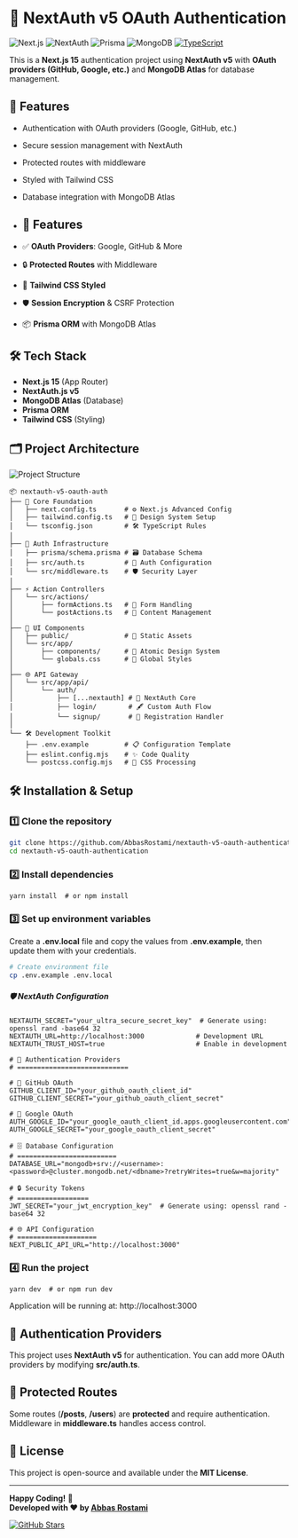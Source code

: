 # 🔐 NextAuth v5 OAuth Authentication 

![Next.js](https://img.shields.io/badge/Next.js-15-black?logo=next.js&style=for-the-badge)
![NextAuth](https://img.shields.io/badge/NextAuth-v5-blue?logo=auth0&style=for-the-badge)
![Prisma](https://img.shields.io/badge/Prisma-ORM-brightgreen?logo=prisma&style=for-the-badge)
![MongoDB](https://img.shields.io/badge/MongoDB-Atlas-green?logo=mongodb&style=for-the-badge)
[![TypeScript](https://img.shields.io/badge/TypeScript-5.0-3178C6?style=for-the-badge&logo=typescript&logoColor=white)](https://www.typescriptlang.org/)

This is a **Next.js 15** authentication project using **NextAuth v5** with **OAuth providers (GitHub, Google, etc.)** and **MongoDB Atlas** for database management.

## 🚀 Features

- Authentication with OAuth providers (Google, GitHub, etc.)
- Secure session management with NextAuth
- Protected routes with middleware
- Styled with Tailwind CSS
- Database integration with MongoDB Atlas

- ## 🌟 Features

- ✅ **OAuth Providers**: Google, GitHub & More
- 🔒 **Protected Routes** with Middleware
- 🎨 **Tailwind CSS Styled**
- 🛡️ **Session Encryption** & CSRF Protection
- 📦 **Prisma ORM** with MongoDB Atlas

## 🛠️ Tech Stack

- **Next.js 15** (App Router)
- **NextAuth.js v5**
- **MongoDB Atlas** (Database)
- **Prisma ORM**
- **Tailwind CSS** (Styling)

## 🗂️ Project Architecture
![Project Structure](https://img.shields.io/badge/structure-organized-brightgreen)
```
📦 nextauth-v5-oauth-auth
├── 📜 Core Foundation
│   ├── next.config.ts       # ⚙️ Next.js Advanced Config
│   ├── tailwind.config.ts   # 🎨 Design System Setup
│   └── tsconfig.json        # 🛠️ TypeScript Rules
│
├── 🔐 Auth Infrastructure
│   ├── prisma/schema.prisma # 🗃️ Database Schema
│   ├── src/auth.ts          # 🔑 Auth Configuration
│   └── src/middleware.ts    # 🛡️ Security Layer
│
├── ⚡️ Action Controllers
│   └── src/actions/
│       ├── formActions.ts   # 📝 Form Handling
│       └── postActions.ts   # 📮 Content Management
│
├── 🎨 UI Components
│   ├── public/              # 📁 Static Assets
│   └── src/app/
│       ├── components/      # 🧩 Atomic Design System
│       └── globals.css      # 🌈 Global Styles
│
├── 🌐 API Gateway
│   └── src/app/api/
│       └── auth/
│           ├── [...nextauth] # 🔗 NextAuth Core
│           ├── login/        # 🖋️ Custom Auth Flow
│           └── signup/       # 📝 Registration Handler
│
└── 🛠️ Development Toolkit
    ├── .env.example         # 📋 Configuration Template
    ├── eslint.config.mjs    # ✨ Code Quality
    └── postcss.config.mjs   # 🎨 CSS Processing
```

## 🛠️ Installation & Setup

### 1️⃣ Clone the repository

```bash
git clone https://github.com/AbbasRostami/nextauth-v5-oauth-authentication.git
cd nextauth-v5-oauth-authentication
```

### 2️⃣ Install dependencies

```
yarn install  # or npm install
```

### 3️⃣ Set up environment variables
Create a **.env.local** file and copy the values from **.env.example**, then update them with your credentials.
```bash
# Create environment file
cp .env.example .env.local
```
##### 🛡️ NextAuth Configuration
```
NEXTAUTH_SECRET="your_ultra_secure_secret_key"  # Generate using: openssl rand -base64 32
NEXTAUTH_URL=http://localhost:3000             # Development URL
NEXTAUTH_TRUST_HOST=true                       # Enable in development

# 🔑 Authentication Providers
# ============================

# 🐙 GitHub OAuth
GITHUB_CLIENT_ID="your_github_oauth_client_id"
GITHUB_CLIENT_SECRET="your_github_oauth_client_secret"

# 📧 Google OAuth
AUTH_GOOGLE_ID="your_google_oauth_client_id.apps.googleusercontent.com"
AUTH_GOOGLE_SECRET="your_google_oauth_client_secret"

# 🗄️ Database Configuration
# =========================
DATABASE_URL="mongodb+srv://<username>:<password>@cluster.mongodb.net/<dbname>?retryWrites=true&w=majority"

# 🔒 Security Tokens
# ==================
JWT_SECRET="your_jwt_encryption_key"  # Generate using: openssl rand -base64 32

# 🌐 API Configuration
# ====================
NEXT_PUBLIC_API_URL="http://localhost:3000"
```
### 4️⃣ Run the project
```
yarn dev  # or npm run dev
```

Application will be running at: http://localhost:3000

## 🔑 Authentication Providers
This project uses **NextAuth v5** for authentication. You can add more OAuth providers by modifying **src/auth.ts**.

## 🔐 Protected Routes

Some routes (**/posts**, **/users**) are **protected** and require authentication. Middleware in **middleware.ts** handles access control.

## 📜 License

This project is open-source and available under the **MIT License**.

---

**Happy Coding!** 🚀  
**Developed with ❤️ by [Abbas Rostami](https://github.com/AbbasRostami)**  

[![GitHub Stars](https://img.shields.io/github/stars/AbbasRostami/NextAuth-v5-OAuth-Authentication?style=for-the-badge&logo=github&label=Stars)](https://github.com/:username/NextAuth-v5-OAuth-Authentication/stargazers)
